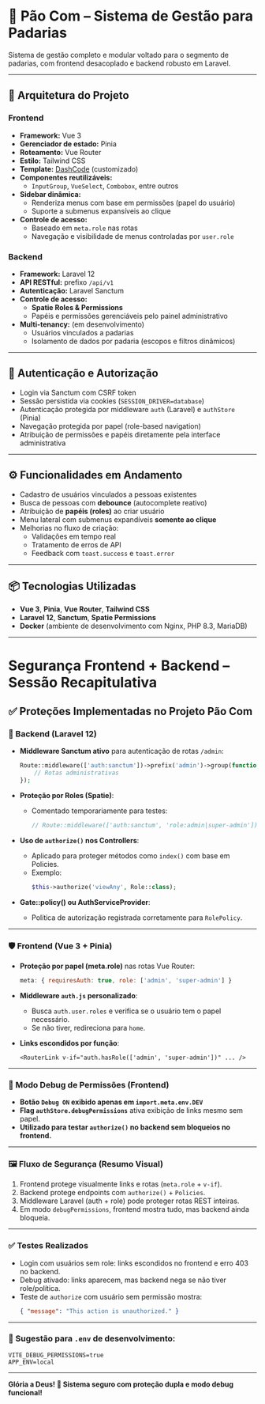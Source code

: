 # 🥖 Pão Com – Sistema de Gestão para Padarias

Sistema de gestão completo e modular voltado para o segmento de padarias, com frontend desacoplado e backend robusto em Laravel.

---

## 🧱 Arquitetura do Projeto

### Frontend

- **Framework:** Vue 3
- **Gerenciador de estado:** Pinia
- **Roteamento:** Vue Router
- **Estilo:** Tailwind CSS
- **Template:** [DashCode](https://codedthemes.com/item/vue-dashcode/) (customizado)
- **Componentes reutilizáveis:**  
  - `InputGroup`, `VueSelect`, `Combobox`, entre outros
- **Sidebar dinâmica:**
  - Renderiza menus com base em permissões (papel do usuário)
  - Suporte a submenus expansíveis ao clique
- **Controle de acesso:**
  - Baseado em `meta.role` nas rotas
  - Navegação e visibilidade de menus controladas por `user.role`

### Backend

- **Framework:** Laravel 12
- **API RESTful:** prefixo `/api/v1`
- **Autenticação:** Laravel Sanctum
- **Controle de acesso:**  
  - **Spatie Roles & Permissions**
  - Papéis e permissões gerenciáveis pelo painel administrativo
- **Multi-tenancy:** (em desenvolvimento)
  - Usuários vinculados a padarias
  - Isolamento de dados por padaria (escopos e filtros dinâmicos)

---

## 🔐 Autenticação e Autorização

- Login via Sanctum com CSRF token
- Sessão persistida via cookies (`SESSION_DRIVER=database`)
- Autenticação protegida por middleware `auth` (Laravel) e `authStore` (Pinia)
- Navegação protegida por papel (role-based navigation)
- Atribuição de permissões e papéis diretamente pela interface administrativa

---

## ⚙️ Funcionalidades em Andamento

- Cadastro de usuários vinculados a pessoas existentes
- Busca de pessoas com **debounce** (autocomplete reativo)
- Atribuição de **papéis (roles)** ao criar usuário
- Menu lateral com submenus expandíveis **somente ao clique**
- Melhorias no fluxo de criação:
  - Validações em tempo real
  - Tratamento de erros de API
  - Feedback com `toast.success` e `toast.error`

---

## 📦 Tecnologias Utilizadas

- **Vue 3**, **Pinia**, **Vue Router**, **Tailwind CSS**
- **Laravel 12**, **Sanctum**, **Spatie Permissions**
- **Docker** (ambiente de desenvolvimento com Nginx, PHP 8.3, MariaDB)

---


# Segurança Frontend + Backend – Sessão Recapitulativa

## ✅ Proteções Implementadas no Projeto Pão Com

### 🔐 Backend (Laravel 12)
- **Middleware Sanctum ativo** para autenticação de rotas `/admin`:
  ```php
  Route::middleware(['auth:sanctum'])->prefix('admin')->group(function () {
      // Rotas administrativas
  });
  ```

- **Proteção por Roles (Spatie)**:
  - Comentado temporariamente para testes:
    ```php
    // Route::middleware(['auth:sanctum', 'role:admin|super-admin'])->prefix('admin')->group(...);
    ```

- **Uso de `authorize()` nos Controllers**:
  - Aplicado para proteger métodos como `index()` com base em Policies.
  - Exemplo:
    ```php
    $this->authorize('viewAny', Role::class);
    ```

- **Gate::policy() ou AuthServiceProvider**:
  - Política de autorização registrada corretamente para `RolePolicy`.

---

### 🛡️ Frontend (Vue 3 + Pinia)
- **Proteção por papel (meta.role)** nas rotas Vue Router:
  ```js
  meta: { requiresAuth: true, role: ['admin', 'super-admin'] }
  ```

- **Middleware `auth.js` personalizado**:
  - Busca `auth.user.roles` e verifica se o usuário tem o papel necessário.
  - Se não tiver, redireciona para `home`.

- **Links escondidos por função**:
  ```vue
  <RouterLink v-if="auth.hasRole(['admin', 'super-admin'])" ... />
  ```

---

### 🧪 Modo Debug de Permissões (Frontend)
- **Botão `Debug ON` exibido apenas em `import.meta.env.DEV`**
- **Flag `authStore.debugPermissions`** ativa exibição de links mesmo sem papel.
- **Utilizado para testar `authorize()` no backend sem bloqueios no frontend.**

---

### 🖼️ Fluxo de Segurança (Resumo Visual)
1. Frontend protege visualmente links e rotas (`meta.role` + `v-if`).
2. Backend protege endpoints com `authorize()` + `Policies`.
3. Middleware Laravel (auth + role) pode proteger rotas REST inteiras.
4. Em modo `debugPermissions`, frontend mostra tudo, mas backend ainda bloqueia.

---

### ✅ Testes Realizados
- Login com usuários sem role: links escondidos no frontend e erro 403 no backend.
- Debug ativado: links aparecem, mas backend nega se não tiver role/política.
- Teste de `authorize` com usuário sem permissão mostra:
  ```json
  { "message": "This action is unauthorized." }
  ```

---

### 📄 Sugestão para `.env` de desenvolvimento:
```env
VITE_DEBUG_PERMISSIONS=true
APP_ENV=local
```

---

**Glória a Deus! 🙌 Sistema seguro com proteção dupla e modo debug funcional!**


